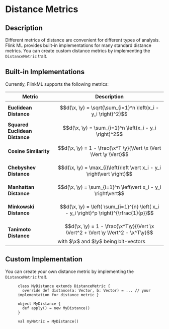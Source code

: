  $$ \newcommand{\R}{\mathbb{R}} \newcommand{\E}{\mathbb{E}} \newcommand{\x}{\mathbf{x}} \newcommand{\y}{\mathbf{y}} \newcommand{\wv}{\mathbf{w}} \newcommand{\av}{\mathbf{\alpha}} \newcommand{\bv}{\mathbf{b}} \newcommand{\N}{\mathbb{N}} \newcommand{\id}{\mathbf{I}} \newcommand{\ind}{\mathbf{1}} \newcommand{\0}{\mathbf{0}} \newcommand{\unit}{\mathbf{e}} \newcommand{\one}{\mathbf{1}} \newcommand{\zero}{\mathbf{0}} \newcommand\rfrac[2]{^{#1}\!/_{#2}} \newcommand{\norm}[1]{\left\lVert#1\right\rVert} $$

# Distance Metrics

## Description

Different metrics of distance are convenient for different types of analysis. Flink ML provides built-in implementations for many standard distance metrics. You can create custom distance metrics by implementing the `DistanceMetric` trait.

## Built-in Implementations

Currently, FlinkML supports the following metrics:

| Metric | Description |
| --- | --- |
| **Euclidean Distance** | $$d(\x, \y) = \sqrt{\sum_{i=1}^n \left(x_i - y_i \right)^2}$$ |
| **Squared Euclidean Distance** | $$d(\x, \y) = \sum_{i=1}^n \left(x_i - y_i \right)^2$$ |
| **Cosine Similarity** | $$d(\x, \y) = 1 - \frac{\x^T \y}{\Vert \x \Vert \Vert \y \Vert}$$ |
| **Chebyshev Distance** | $$d(\x, \y) = \max_{i}\left(\left \vert x_i - y_i \right\vert \right)$$ |
| **Manhattan Distance** | $$d(\x, \y) = \sum_{i=1}^n \left\vert x_i - y_i \right\vert$$ |
| **Minkowski Distance** | $$d(\x, \y) = \left( \sum_{i=1}^{n} \left( x_i - y_i \right)^p \right)^{\rfrac{1}{p}}$$ |
| **Tanimoto Distance** | $$d(\x, \y) = 1 - \frac{\x^T\y}{\Vert \x \Vert^2 + \Vert \y \Vert^2 - \x^T\y}$$ with $\x$ and $\y$ being bit-vectors |

## Custom Implementation

You can create your own distance metric by implementing the `DistanceMetric` trait.

<figure class="highlight">

```
class MyDistance extends DistanceMetric {
  override def distance(a: Vector, b: Vector) = ... // your implementation for distance metric }

object MyDistance {
  def apply() = new MyDistance()
}

val myMetric = MyDistance()
```

</figure>

